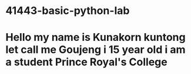 # 41443-basic-python-lab
# Hello my name is Kunakorn kuntong let call me Goujeng i 15 year old i am a student Prince Royal's College


